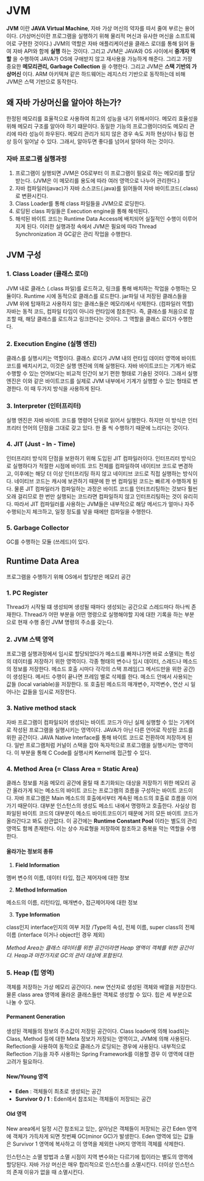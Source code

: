 # JVM
**JVM** 이란 **JAVA Virtual Machine**, 자바 가상 머신의 약자를 따서 줄여 부르는 용어이다. (가상머신이란 프로그램을 실행하기 위해 물리적 머신과 유사한 머신을 소프트웨어로 구현한 것이다.) JVM의 역할은 자바 애플리케이션을 클래스 로더를 통해 읽어 들여 자바 API와 함께 **실행** 하는 것이다. 그리고 JVM은 JAVA와 OS 사이에서 **중개자 역할** 을 수행하여 JAVA가 OS에 구애받지 않고 재사용을 가능하게 해준다. 그리고 가장 중요한 **메모리관리, Garbage Collection** 을 수행한다. 그리고 JVM은 **스택 기반의 가상머신** 이다. ARM 아키텍쳐 같은 하드웨어는 레지스터 기반으로 동작하는데 비해 JVM은 스택 기반으로 동작한다.

## 왜 자바 가상머신을 알아야 하는가?
한정된 메모리를 효율적으로 사용하여 최고의 성능을 내기 위해서이다. 메모리 효율성을 위해 메모리 구조를 알아야 하기 떄문이다. 동일한 기능의 프로그램이더라도 메모리 관리에 따라 성능이 좌우된다. 메모리 관리가 되지 않은 경우 속도 저하 현상이나 튕김 현상 등이 일어날 수 있다. 그래서, 알아두면 좋다를 넘어서 알아야 하는 것이다.

### 자바 프로그램 실행과정
  1. 프로그램이 실행되면 JVM은 OS로부터 이 프로그램이 필요로 하는 메모리를 할당받는다.
  (JVM은 이 메모리를 용도에 따라 여러 영역으로 나누어 관리한다.)
  2. 자바 컴파일러(javac)가 자바 소스코드(.java)를 읽어들여 자바 바이트코드(.class)로 변환시킨다.
  3. Class Loader를 통해 class 파일들을 JVM으로 로딩한다.
  4. 로딩된 class 파일들은 Execution engine을 통해 해석된다.
  5. 해석된 바이트 코드는 Runtime Data Access에 배치되어 실질적인 수행이 이루어지게 된다.
  이러한 실행과정 속에서 JVM은 필요에 따라 Thread Synchronization 과 GC같은 관리 작업을 수행한다.

## JVM 구성
### 1. Class Loader (클래스 로더)
JVM 내로 클래스 (.class 파일)를 로드하고, 링크를 통해 배치하는 작업을 수행하는 모듈이다. Runtime 시에 동적으로 클래스를 로드한다. jar파일 내 저장된 클래스들을 JVM 위에 탑재하고 사용하지 않는 클래스들은 메모리에서 삭제한다. (컴파일러 역할) 자바는 동적 코드, 컴파일 타임이 아니라 런타임에 참조한다. 즉, 클래스를 처음으로 참조할 때, 해당 클래스를 로드하고 링크한다는 것이다. 그 역할을 클래스 로더가 수행한다.

### 2. Execution Engine (실행 엔진)
클래스를 실행시키는 역할이다. 클래스 로더가 JVM 내의 런타임 데이터 영역에 바이트 코드를 배치시키고, 이것은 실행 엔진에 의해 실행된다. 자바 바이트코드는 기계가 바로 수행할 수 있는 언어보다는 비교적 인간이 보기 편한 형태로 기술된 것이다. 그래서 실행 엔진은 이와 같은 바이트코드를 실제로 JVM 내부에서 기계가 실행할 수 있는 형태로 변경한다. 이 때 두가지 방식을 사용하게 된다.

### 3. Interpreter (인터프리터)
실행 엔진은 자바 바이트 코드를 명령어 단위로 읽어서 실행한다. 하지만 이 방식은 인터프리터 언어의 단점을 그대로 갖고 있다. 한 줄 씩 수행하기 때문에 느리다는 것이다.

### 4. JIT (Just - In - Time)
인터프리터 방식의 단점을 보완하기 위해 도입된 JIT 컴파일러이다. 인터프리터 방식으로 실행하다가 적절한 시점에 바이트 코드 전체를 컴파일하여 네이티브 코드로 변경하고, 이후에는 해당 더 이상 인터프리팅 하지 않고 네이티브 코드로 직접 실행하는 방식이다. 네이티브 코드는 캐시에 보관하기 때문에 한 번 컴파일된 코드는 빠르게 수행하게 된다. 물론 JIT 컴파일러가 컴파일하는 과정은 바이트 코드를 인터프리팅하는 것보다 훨씬 오래 걸리므로 한 번만 실행되는 코드라면 컴파일하지 않고 인터프리팅하는 것이 유리히다. 따라서 JIT 컴파일러를 사용하는 JVM들은 내부적으로 해당 메서드가 얼마나 자주 수행되는지 체크하고, 일정 정도를 넣을 때에만 컴파일을 수행한다.

### 5. Garbage Collector
GC를 수행하는 모듈 (쓰레드)이 있다.

## Runtime Data Area
프로그램을 수행하기 위해 OS에서 할당받은 메모리 공간

### 1. PC Register
Thread가 시작될 떄 생성되며 생성될 때마다 생성되는 공간으로 스레드마다 하나씩 존재한다. Thread가 어떤 부분을 어떤 명령으로 실행해야할 지에 대한 기록을 하는 부분으로 현재 수행 중인 JVM 명령의 주소를 갖는다.

### 2. JVM 스택 영역
프로그램 실행과정에서 임시로 할당되었다가 메소드를 빠져나가면 바로 소멸되는 특성의 데이터를 저장하기 위한 영역이다. 각종 형태의 변수나 임시 데이터, 스레드나 메소드의 정보를 저장한다. 메소드 호출 시마다 각각의 스택 프레임(그 메서드만을 위한 공간) 이 생성된다. 메서드 수행이 끝나면 프레임 별로 삭제를 한다. 메소드 안에서 사용되는 값들 (local variable)을 저장한다. 또 호출된 메소드의 매개변수, 지역변수, 연산 시 일어나는 값들을 임시로 저장한다.

### 3. Native method stack
자바 프로그램이 컴파일되어 생성되는 바이트 코드가 아닌 실제 실행할 수 있는 기계어로 작성된 프로그램을 실행시키는 영역이다. JAVA가 아닌 다른 언어로 작성된 코드를 위한 공간이다. JAVA Native Interface를 통해 바이트 코드로 전환하여 저장하게 된다. 일반 프로그램처럼 커널이 스택을 잡아 독자적으로 프로그램을 실행시키는 영역이다. 이 부분을 통해 C Code를 실행시켜 Kernel에 접근할 수 있다.

### 4. Method Area (= Class Area = Static Area)
클래스 정보를 처음 메모리 공간에 올릴 때 초기화되는 대상을 저장하기 위한 메모리 공간 올라가게 되는 메소드의 바이트 코드는 프로그램의 흐름을 구성하는 바이트 코드이다. 자바 프로그램은 Main 메소드의 호출에서부터 계속된 메소드의 호출로 흐름을 이어가기 때문이다. 대부분 인스턴스의 생성도 메소드 내에서 명령하고 호출한다. 사실상 컴파일된 바이트 코드의 대부분이 메소드 바이트코드이기 때문에 거의 모든 바이트 코드가 올라간다고 봐도 상관없다. 이 공간에는 **Runtime Constant Pool** 이라는 별도의 관리 영역도 함께 존재한다. 이는 상수 자료형을 저장하여 참조하고 중복을 막는 역할을 수행한다.

#### 올라가는 정보의 종류
1. **Field Information**

  멤버 변수의 이름, 데이터 타입, 접근 제어자에 대한 정보

2. **Method Information**

  메소드의 이름, 리턴타입, 매개변수, 접근제어자에 대한 정보

3. **Type Information**

  class인지 interface인지의 여부 저장 /Type의 속성, 전체 이름, super class의 전체 이름 (interface 이거나 object인 경우 제외)

*Method Area는 클래스 데이터를 위한 공간이라면 Heap 영역이 객체를 위한 공간이다.*
*Heap과 마찬가지로 GC의 관리 대상에 포함된다.*

### 5. Heap (힙 영역)
객체를 저장하는 가상 메모리 공간이다. new 연산자로 생성된 객체와 배열을 저장한다. 물론 class area 영역에 올라온 클래스들만 객체로 생성할 수 있다. 힙은 세 부분으로 나눌 수 있다.

#### Permanent Generation
생성된 객체들의 정보의 주소값이 저장된 공간이다. Class loader에 의해 load되는 Class, Method 등에 대한 Meta 정보가 저장되는 영역이고, JVM에 의해 사용된다. Reflection을 사용하여 동적으로 클래스가 로딩되는 경우에 사용된다. 내부적으로 Reflection 기능을 자주 사용하는 Spring Framework를 이용할 경우 이 영역에 대한 고려가 필요하다.

#### New/Young 영역
- **Eden** : 객체들이 최초로 생성되는 공간
- **Survivor 0 / 1** : Eden에서 참조되는 객체들이 저장되는 공간

#### Old 영역
New area에서 일정 시간 참조되고 있는, 살아남은 객체들이 저장되는 공간 Eden 영역에 객체가 가득차게 되면 첫번째 GC(minor GC)가 발생한다. Eden 영역에 있는 값들은 Survivor 1 영역에 복사하고 이 영역을 제외한 나머지 영역의 객체를 삭제한다.

인스턴스는 소멸 방법과 소멸 시점이 지역 변수와는 다르기에 힙이라는 별도의 영역에 할당된다. 자바 가상 머신은 매우 합리적으로 인스턴스를 소멸시킨다. 더이상 인스턴스의 존재 이유가 없을 때 소멸시킨다.
